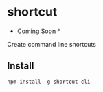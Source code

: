 # shortcut

* Coming Soon *

Create command line shortcuts

## Install

```
npm install -g shortcut-cli
```
